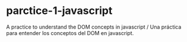 # parctice-1-javascript
A practice to understand the DOM concepts in javascript / Una práctica para entender los conceptos del DOM en javascript.
